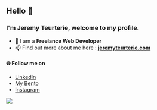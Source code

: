 ## Hello 👋
### I'm Jeremy Teurterie, welcome to my profile.

- 🌴 I am a <b>Freelance Web Developer</b>
- 📫 Find out more about me here : <b><a href="https://jeremyteurterie.com" target="_blank">jeremyteurterie.com</a></b>

#### 🌐 Follow me on

- <a href="https://linkedin.com/in/jeremyteurterie" target="_blank">LinkedIn</a>
- <a href="https://bento.me/jeremyteurterie" target="_blank">My Bento</a>
- <a href="https://instagram.com/jeremyteurterie" target="_blank">Instagram</a>

![](https://komarev.com/ghpvc/?username=jeremyteurterie)

